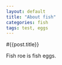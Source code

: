```yaml
---
layout: default
title: "About fish"
categories: fish
tags: test, eggs
---
```

#{{post.title}}

Fish roe is fish eggs.
